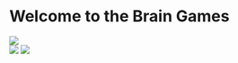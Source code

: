 # Welcome to the Brain Games
  
<a href="https://codeclimate.com"><img src="https://dwv6i237vhjwj.cloudfront.net/assets/cc/styles/logo/logo_with_wordmark-e95b3142c1931aa9aeea026578beeada.svg" /></a><br>
<a href="https://codeclimate.com/github/FineFreddy/project-lvl1-s308/maintainability"><img src="https://api.codeclimate.com/v1/badges/a05219d2473128330ad1/maintainability" /></a>
<a href="https://codeclimate.com/github/FineFreddy/project-lvl1-s308/test_coverage"><img src="https://api.codeclimate.com/v1/badges/a05219d2473128330ad1/test_coverage" /></a>
